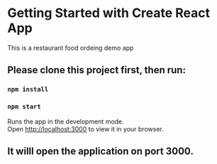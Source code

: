 # Getting Started with Create React App

This is a restaurant food ordeing demo app


## Please clone this project first, then run:

### `npm install`

### `npm start`

Runs the app in the development mode.\
Open [http://localhost:3000](http://localhost:3000) to view it in your browser.

## It willl open the application on port 3000.
